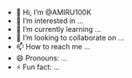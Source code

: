 - 👋 Hi, I’m @AMIRU100K
- 👀 I’m interested in ...
- 🌱 I’m currently learning ...
- 💞️ I’m looking to collaborate on ...
- 📫 How to reach me ...
- 😄 Pronouns: ...
- ⚡ Fun fact: ...

<!---
AMIRU100K/AMIRU100K is a ✨ special ✨ repository because its `README.md` (this file) appears on your GitHub profile.
You can click the Preview link to take a look at your changes.
--->
